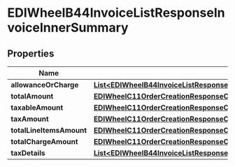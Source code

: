 

# EDIWheelB44InvoiceListResponseInvoiceInnerSummary


## Properties

| Name | Type | Description | Notes |
|------------ | ------------- | ------------- | -------------|
|**allowanceOrCharge** | [**List&lt;EDIWheelB44InvoiceListResponseInvoiceInnerSummaryAllowanceOrChargeInner&gt;**](EDIWheelB44InvoiceListResponseInvoiceInnerSummaryAllowanceOrChargeInner.md) |  |  [optional] |
|**totalAmount** | [**EDIWheelC11OrderCreationResponseChargeChargeAmount**](EDIWheelC11OrderCreationResponseChargeChargeAmount.md) |  |  |
|**taxableAmount** | [**EDIWheelC11OrderCreationResponseChargeChargeAmount**](EDIWheelC11OrderCreationResponseChargeChargeAmount.md) |  |  [optional] |
|**taxAmount** | [**EDIWheelC11OrderCreationResponseChargeChargeAmount**](EDIWheelC11OrderCreationResponseChargeChargeAmount.md) |  |  [optional] |
|**totalLineItemsAmount** | [**EDIWheelC11OrderCreationResponseChargeChargeAmount**](EDIWheelC11OrderCreationResponseChargeChargeAmount.md) |  |  |
|**totalChargeAmount** | [**EDIWheelC11OrderCreationResponseChargeChargeAmount**](EDIWheelC11OrderCreationResponseChargeChargeAmount.md) |  |  [optional] |
|**taxDetails** | [**List&lt;EDIWheelB44InvoiceListResponseInvoiceInnerSummaryTaxDetailsInner&gt;**](EDIWheelB44InvoiceListResponseInvoiceInnerSummaryTaxDetailsInner.md) |  |  [optional] |



